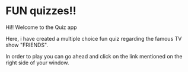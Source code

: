 # FUN quizzes!!

Hi!! Welcome to the Quiz app

Here, i have created a multiple choice fun quiz regarding the famous TV show "FRIENDS".

In order to play you can go ahead and click on the link mentioned on the right side of your window.
